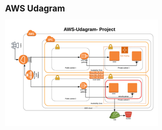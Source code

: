 # AWS Udagram
![alt text](https://github.com/Just2excel/Codes/blob/master/NetworkArchetecture.png?raw=true)

